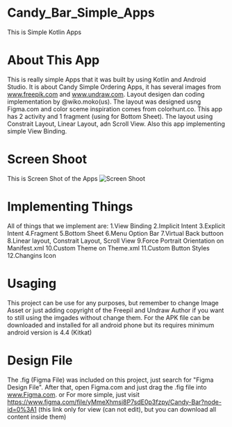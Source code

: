 
# Candy_Bar_Simple_Apps
This is Simple Kotlin Apps 

# About This App
This is really simple Apps that it was built by using Kotlin and Android Studio. It is about Candy Simple Ordering Apps, it has several images from www.freepik.com and www.undraw.com. Layout desigen dan coding implementation by @wiko.moko(us).
The layout was designed usng Figma.com and color sceme inspiration comes from colorhunt.co. This app has 2 activity and 1 fragment (using for Bottom Sheet). The layout using Constrait Layout, Linear Layout, adn Scroll View.
Also this app implementing simple View Binding.

# Screen Shoot
This is Screen Shot of the Apps
![Screen Shoot](https://user-images.githubusercontent.com/61697475/125712667-b5cc61ff-4c29-48a8-a0b7-4a441182d5c4.jpg)

# Implementing Things
All of things that we implement are:
1.View Binding
2.Implicit Intent
3.Explicit Intent
4.Fragment
5.Bottom Sheet
6.Menu Option Bar
7.Virtual Back buttoon
8.Linear layout, Constrait Layout, Scroll View
9.Force Portrait Orientation on Manifest.xml
10.Custom Theme on Theme.xml
11.Custom Button Styles
12.Changins Icon

# Usaging
This project can be use for any purposes, but remember to change Image Asset or just adding copyright of the Freepil and Undraw Author if you want to still using the imgades without change them. For the APK file can be downloaded and installed for all android phone but its requires minimum android version is 4.4 (Kitkat)

# Design File
The .fig (Figma File) was included on this project, just search for "Figma Design File". After that, open Figma.com and just drag the .fig file into www.Figma.com.
or For more simple, just visit https://www.figma.com/file/yMmeXhmsi8P7sdE0p3fzpy/Candy-Bar?node-id=0%3A1 (this link only for view (can not edit), but you can download all content inside them)
